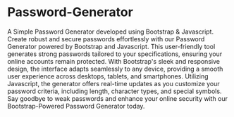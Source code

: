 # Password-Generator
A Simple Password Generator developed using Bootstrap & Javascript.
Create robust and secure passwords effortlessly with our Password Generator powered by Bootstrap and Javascript. This user-friendly tool generates strong passwords tailored to your specifications, ensuring your online accounts remain protected. With Bootstrap's sleek and responsive design, the interface adapts seamlessly to any device, providing a smooth user experience across desktops, tablets, and smartphones. Utilizing Javascript, the generator offers real-time updates as you customize your password criteria, including length, character types, and special symbols. Say goodbye to weak passwords and enhance your online security with our Bootstrap-Powered Password Generator today.
